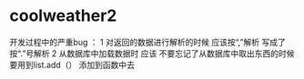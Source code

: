 # coolweather2
开发过程中的严重bug ：
1 对返回的数据进行解析的时候 应该按“,”解析 写成了按“.”号解析
2 从数据库中加载数据时 应该 不要忘记了从数据库中取出东西的时候 要用到list.add（）
添加到函数中去